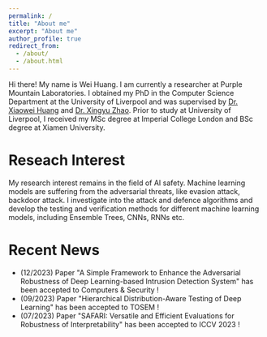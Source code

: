 ```yaml
---
permalink: /
title: "About me"
excerpt: "About me"
author_profile: true
redirect_from: 
  - /about/
  - /about.html
---
```


Hi there! My name is Wei Huang. I am currently a researcher at Purple Mountain Laboratories. I obtained my PhD in the Computer Science Department at the University of Liverpool and was supervised by [Dr. Xiaowei Huang](https://cgi.csc.liv.ac.uk/~xiaowei/) and [Dr. Xingyu Zhao](https://www.xzhao.me/). Prior to study at University of Liverpool, I received my MSc degree at Imperial College London and BSc degree at Xiamen University.


Reseach Interest
======
My research interest remains in the field of AI safety. Machine learning models are suffering from the adversarial threats, like evasion attack, backdoor attack. I investigate into the attack and defence algorithms and develop the testing and verification methods for different machine learning models, including Ensemble Trees, CNNs, RNNs etc.  

Recent News
======
- (12/2023)  Paper "A Simple Framework to Enhance the Adversarial Robustness of Deep Learning-based Intrusion Detection System" has been accepted to Computers & Security ! 
- (09/2023)  Paper "Hierarchical Distribution-Aware Testing of Deep Learning" has been accepted to TOSEM ! 
- (07/2023)  Paper "SAFARI: Versatile and Efficient Evaluations for Robustness of Interpretability" has been accepted to ICCV 2023 ! 
